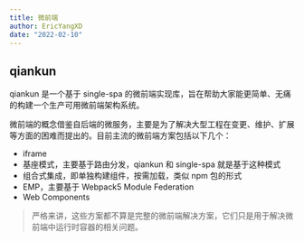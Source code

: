 ```yaml
---
title: 微前端
author: EricYangXD
date: "2022-02-10"
---
```


## qiankun

qiankun 是一个基于 single-spa 的微前端实现库，旨在帮助大家能更简单、无痛的构建一个生产可用微前端架构系统。

微前端的概念借鉴自后端的微服务，主要是为了解决大型工程在变更、维护、扩展等方面的困难而提出的。目前主流的微前端方案包括以下几个：

-   iframe
-   基座模式，主要基于路由分发，qiankun 和 single-spa 就是基于这种模式
-   组合式集成，即单独构建组件，按需加载，类似 npm 包的形式
-   EMP，主要基于 Webpack5 Module Federation
-   Web Components

> 严格来讲，这些方案都不算是完整的微前端解决方案，它们只是用于解决微前端中运行时容器的相关问题。

